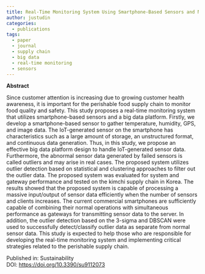 ```yaml
---
title: Real-Time Monitoring System Using Smartphone-Based Sensors and NoSQL Database for Perishable Supply Chain
author: justudin
categories:
  - publications
tags:
  - paper
  - journal
  - supply chain
  - big data
  - real-time monitoring
  - sensors
---
```

**Abstract**

Since customer attention is increasing due to growing customer health awareness, it is important for the perishable food supply chain to monitor food quality and safety. This study proposes a real-time monitoring system that utilizes smartphone-based sensors and a big data platform. Firstly, we develop a smartphone-based sensor to gather temperature, humidity, GPS, and image data. The IoT-generated sensor on the smartphone has characteristics such as a large amount of storage, an unstructured format, and continuous data generation. Thus, in this study, we propose an effective big data platform design to handle IoT-generated sensor data. Furthermore, the abnormal sensor data generated by failed sensors is called outliers and may arise in real cases. The proposed system utilizes outlier detection based on statistical and clustering approaches to filter out the outlier data. The proposed system was evaluated for system and gateway performance and tested on the kimchi supply chain in Korea. The results showed that the proposed system is capable of processing a massive input/output of sensor data efficiently when the number of sensors and clients increases. The current commercial smartphones are sufficiently capable of combining their normal operations with simultaneous performance as gateways for transmitting sensor data to the server. In addition, the outlier detection based on the 3-sigma and DBSCAN were used to successfully detect/classify outlier data as separate from normal sensor data. This study is expected to help those who are responsible for developing the real-time monitoring system and implementing critical strategies related to the perishable supply chain.

Published in: Sustainability<br/>
DOI: https://doi.org/10.3390/su9112073

